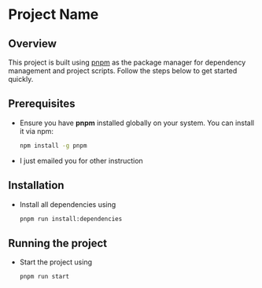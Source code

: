 # Project Name

## Overview

This project is built using [pnpm](https://pnpm.io/) as the package manager for dependency management and project scripts. Follow the steps below to get started quickly.

## Prerequisites

- Ensure you have **pnpm** installed globally on your system.
  You can install it via npm:

  ```bash
  npm install -g pnpm
  ```

- I just emailed you for other instruction

## Installation

- Install all dependencies using

  ```bash
  pnpm run install:dependencies
  ```

## Running the project

- Start the project using

  ```bash
  pnpm run start
  ```
